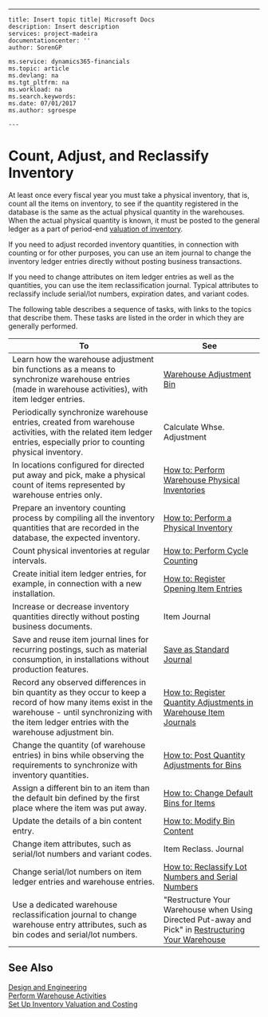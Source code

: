 ---
    title: Insert topic title| Microsoft Docs
    description: Insert description
    services: project-madeira
    documentationcenter: ''
    author: SorenGP

    ms.service: dynamics365-financials
    ms.topic: article
    ms.devlang: na
    ms.tgt_pltfrm: na
    ms.workload: na
    ms.search.keywords:
    ms.date: 07/01/2017
    ms.author: sgroespe

    ---
# Count, Adjust, and Reclassify Inventory
At least once every fiscal year you must take a physical inventory, that is, count all the items on inventory, to see if the quantity registered in the database is the same as the actual physical quantity in the warehouses. When the actual physical quantity is known, it must be posted to the general ledger as a part of period-end [valuation of inventory](../report-costs-and-reconcile-with-the-general-ledger.md).  
  
 If you need to adjust recorded inventory quantities, in connection with counting or for other purposes, you can use an item journal to change the inventory ledger entries directly without posting business transactions.  
  
 If you need to change attributes on item ledger entries as well as the quantities, you can use the item reclassification journal. Typical attributes to reclassify include serial\/lot numbers, expiration dates, and variant codes.  
  
 The following table describes a sequence of tasks, with links to the topics that describe them. These tasks are listed in the order in which they are generally performed.  
  
|**To**|**See**|  
|------------|-------------|  
|Learn how the warehouse adjustment bin functions as a means to synchronize warehouse entries \(made in warehouse activities\), with item ledger entries.|[Warehouse Adjustment Bin](../warehouse-adjustment-bin.md)|  
|Periodically synchronize warehouse entries, created from warehouse activities, with the related item ledger entries, especially prior to counting physical inventory.|Calculate Whse. Adjustment|  
|In locations configured for directed put away and pick, make a physical count of items represented by warehouse entries only.|[How to: Perform Warehouse Physical Inventories](../how-to-perform-warehouse-physical-inventories.md)|  
|Prepare an inventory counting process by compiling all the inventory quantities that are recorded in the database, the expected inventory.|[How to: Perform a Physical Inventory](../how-to-perform-a-physical-inventory.md)|  
|Count physical inventories at regular intervals.|[How to: Perform Cycle Counting](../how-to-perform-cycle-counting.md)|  
|Create initial item ledger entries, for example, in connection with a new installation.|[How to: Register Opening Item Entries](../how-to-register-opening-item-entries.md)|  
|Increase or decrease inventory quantities directly without posting business documents.|Item Journal|  
|Save and reuse item journal lines for recurring postings, such as material consumption, in installations without production features.|[Save as Standard Journal](../how-to-reuse-standard-journals.md)|  
|Record any observed differences in bin quantity as they occur to keep a record of how many items exist in the warehouse - until synchronizing with the item ledger entries with the warehouse adjustment bin.|[How to: Register Quantity Adjustments in Warehouse Item Journals](../how-to-register-quantity-adjustments-in-warehouse-item-journals.md)|  
|Change the quantity \(of warehouse entries\) in bins while observing the requirements to synchronize with inventory quantities.|[How to: Post Quantity Adjustments for Bins](../how-to-post-quantity-adjustments-for-bins.md)|  
|Assign a different bin to an item than the default bin defined by the first place where the item was put away.|[How to: Change Default Bins for Items](../how-to-change-default-bins-for-items.md)|  
|Update the details of a bin content entry.|[How to: Modify Bin Content](../how-to-modify-bin-content.md)|  
|Change item attributes, such as serial\/lot numbers and variant codes.|Item Reclass. Journal|  
|Change serial\/lot numbers on item ledger entries and warehouse entries.|[How to: Reclassify Lot Numbers and Serial Numbers](../how-to-reclassify-lot-numbers-and-serial-numbers.md)|  
|Use a dedicated warehouse reclassification journal to change warehouse entry attributes, such as bin codes and serial\/lot numbers.|"Restructure Your Warehouse when Using Directed Put-away and Pick" in [Restructuring Your Warehouse](../how-to-restructure-warehouses.md)|  
  
## See Also  
 [Design and Engineering](../design-and-engineering.md)   
 [Perform Warehouse Activities](../perform-warehouse-activities.md)   
 [Set Up Inventory Valuation and Costing](../set-up-inventory-valuation-and-costing.md)